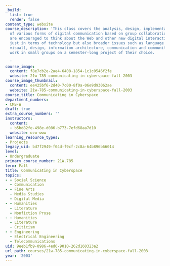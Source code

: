 ```yaml
---
_build:
  list: true
  render: false
content_type: website
course_description: 'This class covers the analysis, design, implementation and testing
  of various forms of digital communication based on group collaboration. Students
  are encouraged to think about the Web and other new digital interactive media not
  just in terms of technology but also broader issues such as language (verbal and
  visual), design, information architecture, communication and community. Students
  work in small groups on a semester-long project of their choice.

  '
course_image:
  content: f8e7cb2e-2ae4-6408-1854-1c1c0546f2fe
  website: 21w-785-communicating-in-cyberspace-fall-2003
course_image_thumbnail:
  content: ee425bf6-2d40-7c00-8f0a-06e9d93062ae
  website: 21w-785-communicating-in-cyberspace-fall-2003
course_title: Communicating in Cyberspace
department_numbers:
- CMS-W
draft: true
extra_course_numbers: ''
instructors:
  content:
  - b5bd82fe-498e-d086-b773-7efd68aa7d10
  website: ocw-www
learning_resource_types:
- Projects
legacy_uid: bd7f2949-f04d-f9cf-2c8a-64b896b66014
level:
- Undergraduate
primary_course_number: 21W.785
term: Fall
title: Communicating in Cyberspace
topics:
- - Social Science
  - Communication
- - Fine Arts
  - Media Studies
  - Digital Media
- - Humanities
  - Literature
  - Nonfiction Prose
- - Humanities
  - Literature
  - Criticism
- - Engineering
  - Electrical Engineering
  - Telecommunications
uid: 9eeb1fb9-0986-4ed6-9010-262d160323a2
url_path: courses/21w-785-communicating-in-cyberspace-fall-2003
year: '2003'
---
```

